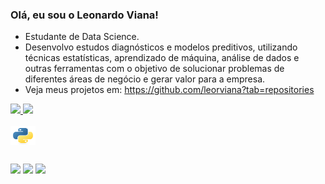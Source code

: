 ### Olá, eu sou o Leonardo Viana! 

- Estudante de Data Science.
- Desenvolvo estudos diagnósticos e modelos preditivos, utilizando técnicas estatísticas, aprendizado de máquina, análise de dados e outras ferramentas com o objetivo de solucionar problemas de diferentes áreas de negócio e gerar valor para a empresa.
- Veja meus projetos em: https://github.com/leorviana?tab=repositories
 <div>
  <a href="https://github.com/leorviana">
  <img height="180em" src="https://github-readme-stats.vercel.app/api?username=leorviana&show_icons=true&theme=dark&include_all_commits=true&count_private=true"/>
  <img height="180em" src="https://github-readme-stats.vercel.app/api/top-langs/?username=leorviana&layout=compact&langs_count=7&theme=dark"/>
</div>
  
</div>
<div style="display: inline_block"><br>
  <img align="center" alt="Rafa-Python" height="30" width="40" src="https://raw.githubusercontent.com/devicons/devicon/master/icons/python/python-original.svg">
</div>

##

<div> 
  <a href="https://instagram.com/leoxviana" target="_blank"><img src="https://img.shields.io/badge/-Instagram-%23E4405F?style=for-the-badge&logo=instagram&logoColor=white" target="_blank"></a>
  <a href = "leorviana98@gmail.com"><img src="https://img.shields.io/badge/-Gmail-%23333?style=for-the-badge&logo=gmail&logoColor=white" target="_blank"></a>
  <a href="https://www.linkedin.com/in/leonardo-r-viana-xavier-711532212" target="_blank"><img src="https://img.shields.io/badge/-LinkedIn-%230077B5?style=for-the-badge&logo=linkedin&logoColor=white" target="_blank"></a> 
</div>
